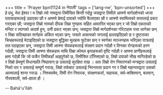 +++
title = 'Prayer bpn11124 in नेपाली'
tags = ['lang-ne', 'bpn-unsorted']
+++
हे प्रभु, मेरा ईश्वर ! म तिम्रो त्यो नामद्वारा तिमीसित बिन्ती गर्दछु जसद्वारा तिमीले आफ्नो मार्गदर्शनको ध्वजा पताकाहरूलाई उठाएका छौ र आफ्नो प्रेमार्द्र दयाको ज्योति फैलाएका छौ र आफ्नो स्वामित्वको सत्तालाई प्रकट गराएका छौ; जसद्वारा तिम्रो नामको दीपक तिम्रा गुणहरू सहित अवतरित भएका छन् र जो तिम्रो एकताको मन्दिर र त्यागको आदर्श हुन्, उनी प्रकट भएका छन्; जसद्वारा तिम्रो मार्गदर्शनका गोरेटाहरू पत्ता लागेका छन् र तिम्रा सदिच्छाका मार्गहरू अंकित भएका छन्; जसले असत्यको जगलाई हल्लाइदिएको छ र दुष्टताका चिन्हहरूलाई मेटाइदिएको छ जसद्वारा बुद्धिका मूलहरू फुटेका छन् र स्वर्गका व्यञ्जनहरू भरिएका पात्रलाई तल पठाइएका छन्, जसद्वारा तिमी आफ्ना सेवकहरूलाई संरक्षण प्रदान गर्दछौ र तिनका रोगहरूको हरण गर्दछौ; जसद्वारा तिमी आफ्ना सेवकहरू माथि तिम्रा कोमल कृपाहरूको वृष्टि गर्दछौ र आफ्ना प्राणीहरूलाई  क्षमा गर्दछौ कि जो फर्केर तिमीकहाँ आइपुगेको छ, तिमीसित टाँस्सिएको छ, तिम्रो दयाको भीख मागिरहेको छ र तिम्रो प्रेमपूर्ण विधानप्रति निष्ठावान् छ उसलाई सुरक्षित राख । अतः तिम्रो रोग निवारणको मन्त्रद्वारा उसलाई निको पार र उसलाई सम्पूर्ण गराऊ, तिम्रो तर्फबाट उसलाई निरन्तरता प्रदान गर र तिम्रो महानताद्वारा उसको आत्मालाई शान्त गराऊ । निश्चयमेव, तिमी रोग निवारक, संरक्षणकर्ता, सहायक, सर्व–शक्तिमान्, बलवान्, गौरवशाली, सर्व–ज्ञाता हौ ।

-- Bahá'u'lláh
